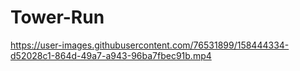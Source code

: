 # Tower-Run

https://user-images.githubusercontent.com/76531899/158444334-d52028c1-864d-49a7-a943-96ba7fbec91b.mp4

